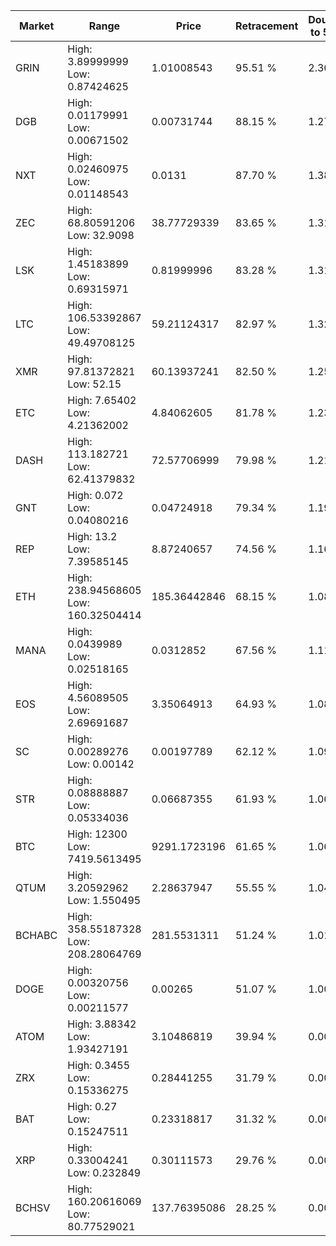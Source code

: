 | Market | Range | Price| Retracement | Doubles to 50% |
| --- | --- | --- | --- | --- |
| GRIN | High: 3.89999999<br />Low: 0.87424625 | 1.01008543 | 95.51 % | 2.36 |
| DGB | High: 0.01179991<br />Low: 0.00671502 | 0.00731744 | 88.15 % | 1.27 |
| NXT | High: 0.02460975<br />Low: 0.01148543 | 0.0131 | 87.70 % | 1.38 |
| ZEC | High: 68.80591206<br />Low: 32.9098 | 38.77729339 | 83.65 % | 1.31 |
| LSK | High: 1.45183899<br />Low: 0.69315971 | 0.81999996 | 83.28 % | 1.31 |
| LTC | High: 106.53392867<br />Low: 49.49708125 | 59.21124317 | 82.97 % | 1.32 |
| XMR | High: 97.81372821<br />Low: 52.15 | 60.13937241 | 82.50 % | 1.25 |
| ETC | High: 7.65402<br />Low: 4.21362002 | 4.84062605 | 81.78 % | 1.23 |
| DASH | High: 113.182721<br />Low: 62.41379832 | 72.57706999 | 79.98 % | 1.21 |
| GNT | High: 0.072<br />Low: 0.04080216 | 0.04724918 | 79.34 % | 1.19 |
| REP | High: 13.2<br />Low: 7.39585145 | 8.87240657 | 74.56 % | 1.16 |
| ETH | High: 238.94568605<br />Low: 160.32504414 | 185.36442846 | 68.15 % | 1.08 |
| MANA | High: 0.0439989<br />Low: 0.02518165 | 0.0312852 | 67.56 % | 1.11 |
| EOS | High: 4.56089505<br />Low: 2.69691687 | 3.35064913 | 64.93 % | 1.08 |
| SC | High: 0.00289276<br />Low: 0.00142 | 0.00197789 | 62.12 % | 1.09 |
| STR | High: 0.08888887<br />Low: 0.05334036 | 0.06687355 | 61.93 % | 1.06 |
| BTC | High: 12300<br />Low: 7419.5613495 | 9291.1723196 | 61.65 % | 1.06 |
| QTUM | High: 3.20592962<br />Low: 1.550495 | 2.28637947 | 55.55 % | 1.04 |
| BCHABC | High: 358.55187328<br />Low: 208.28064769 | 281.5531311 | 51.24 % | 1.01 |
| DOGE | High: 0.00320756<br />Low: 0.00211577 | 0.00265 | 51.07 % | 1.00 |
| ATOM | High: 3.88342<br />Low: 1.93427191 | 3.10486819 | 39.94 % | 0.00 |
| ZRX | High: 0.3455<br />Low: 0.15336275 | 0.28441255 | 31.79 % | 0.00 |
| BAT | High: 0.27<br />Low: 0.15247511 | 0.23318817 | 31.32 % | 0.00 |
| XRP | High: 0.33004241<br />Low: 0.232849 | 0.30111573 | 29.76 % | 0.00 |
| BCHSV | High: 160.20616069<br />Low: 80.77529021 | 137.76395086 | 28.25 % | 0.00 |
